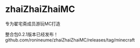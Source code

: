 # zhaiZhaiZhaiMC
专为翟宅斋成员游玩MC打造

整合包0.2.1版本已经发布！ github.com/ronineume/zhaiZhaiZhaiMC/releases/tag/minecraft 
